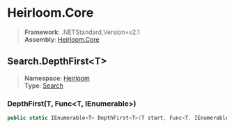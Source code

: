 # Heirloom.Core

> **Framework**: .NETStandard,Version=v2.1  
> **Assembly**: [Heirloom.Core][0]  

## Search.DepthFirst\<T>

> **Namespace**: [Heirloom][0]  
> **Type**: [Search][1]  

### DepthFirst<T>(T, Func<T, IEnumerable<T>>)

```cs
public static IEnumerable<T> DepthFirst<T>(T start, Func<T, IEnumerable<T>> getSuccessors)
```

[0]: ../Heirloom.Core.md
[1]: Heirloom.Search.md
